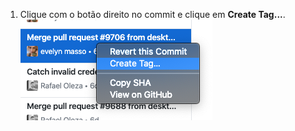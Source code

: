 1. Clique com o botão direito no commit e clique em **Create Tag...**. ![Selecione o item do menu criar tag](/assets/images/help/desktop/select-create-tag.png)
